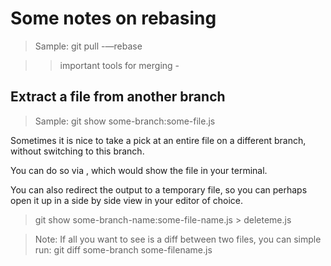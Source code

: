 # Some notes on rebasing

> Sample: git pull -—rebase

>> important tools for merging - <MELD>

## Extract a file from another branch


> Sample: git show some-branch:some-file.js

Sometimes it is nice to take a pick at an entire file on a different branch, without switching to this branch.

You can do so via <git show some-branch-name:some-file-name.js>, which would show the file in your terminal.

You can also redirect the output to a temporary file, so you can perhaps open it up in a side by side view in your editor of choice.

> git show some-branch-name:some-file-name.js > deleteme.js

> Note: If all you want to see is a diff between two files, you can simple run:
git diff some-branch some-filename.js